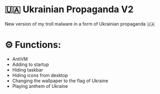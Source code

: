 # 🇺🇦 Ukrainian Propaganda V2
New version of my troll malware in a form of Ukrainian propaganda 🇺🇦

# :gear: Functions:
  - AntiVM
  - Adding to startup
  - Hiding taskbar
  - Hiding icons from desktop
  - Changing the wallpaper to the flag of Ukraine
  - Playing anthem of Ukraine
